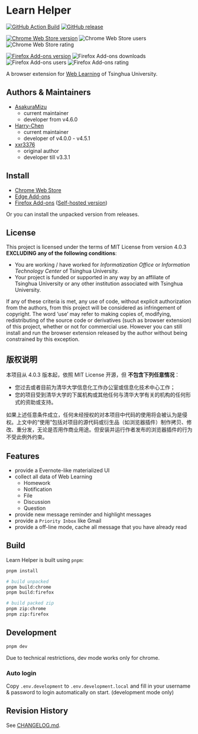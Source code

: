 # Learn Helper

[![GitHub Action Build](https://github.com/Harry-Chen/Learn-Helper/workflows/Build/badge.svg)](https://github.com/Harry-Chen/Learn-Helper/actions)
[![GitHub release](https://img.shields.io/github/v/release/Harry-Chen/Learn-Helper)](https://github.com/Harry-Chen/Learn-Helper)

[![Chrome Web Store version](https://img.shields.io/chrome-web-store/v/mdehapphdlihjjgkhmoiknmnhcjpjall)](https://chrome.google.com/webstore/detail/learn-helper/mdehapphdlihjjgkhmoiknmnhcjpjall)
![Chrome Web Store users](https://img.shields.io/chrome-web-store/users/mdehapphdlihjjgkhmoiknmnhcjpjall)
![Chrome Web Store rating](https://img.shields.io/chrome-web-store/rating/mdehapphdlihjjgkhmoiknmnhcjpjall)

[![Firefox Add-ons version](https://img.shields.io/amo/v/thu-learn-helper)](https://addons.mozilla.org/en-US/firefox/addon/thu-learn-helper)
![Firefox Add-ons downloads](https://img.shields.io/amo/dw/thu-learn-helper)
![Firefox Add-ons users](https://img.shields.io/amo/users/thu-learn-helper)
![Firefox Add-ons rating](https://img.shields.io/amo/rating/thu-learn-helper)

A browser extension for [Web Learning](https://learn.tsinghua.edu.cn) of Tsinghua University.

## Authors & Maintainers

* [AsakuraMizu](https://github.com/AsakuraMizu)
  * current maintainer
  * developer from v4.6.0
* [Harry-Chen](https://github.com/Harry-Chen)
  * current maintainer
  * developer of v4.0.0 - v4.5.1
* [xxr3376](https://github.com/xxr3376)
  * original author
  * developer till v3.3.1

## Install

- [Chrome Web Store](https://chrome.google.com/webstore/detail/learn-helper/mdehapphdlihjjgkhmoiknmnhcjpjall)
- [Edge Add-ons](https://microsoftedge.microsoft.com/addons/detail/dhddjfhadejlhiaafnbadhaeichbkgil)
- [Firefox Add-ons](https://addons.mozilla.org/en-US/firefox/addon/thu-learn-helper) ([Self-hosted version](https://harrychen.xyz/learn/))

Or you can install the unpacked version from releases.

## License

This project is licensed under the terms of MIT License from version 4.0.3 __EXCLUDING any of the following conditions__:

* You are working / have worked for *Informatization Office* or *Information Technology Center* of Tsinghua University.
* Your project is funded or supported in any way by an affiliate of Tsinghua University or any other institution associated with Tsinghua University.

If any of these criteria is met, any use of code, without explicit authorization from the authors, from this project will be considered as infringement of copyright. The word ‘use’ may refer to making copies of, modifying, redistributing of the source code or derivatives (such as browser extension) of this project, whether or not for commercial use. However you can still install and run the browser extension released by the author without being constrained by this exception.

## 版权说明

本项目从 4.0.3 版本起，依照 MIT License 开源，但 __不包含下列任意情况__：

* 您过去或者目前为清华大学信息化工作办公室或信息化技术中心工作；
* 您的项目受到清华大学的下属机构或其他任何与清华大学有关的机构的任何形式的资助或支持。

如果上述任意条件成立，任何未经授权的对本项目中代码的使用将会被认为是侵权。上文中的“使用”包括对项目的源代码或衍生品（如浏览器插件）制作拷贝、修改、重分发，无论是否用作商业用途。但安装并运行作者发布的浏览器插件的行为不受此例外约束。

## Features

* provide a Evernote-like materialized UI
* collect all data of Web Learning
  * Homework
  * Notification
  * File
  * Discussion
  * Question
* provide new message reminder and highlight messages
* provide a `Priority Inbox` like Gmail
* provide a off-line mode, cache all message that you have already read

## Build

Learn Helper is built using `pnpm`:

```bash
pnpm install

# build unpacked
pnpm build:chrome
pnpm build:firefox

# build packed zip
pnpm zip:chrome
pnpm zip:firefox
```

## Development

```bash
pnpm dev
```

Due to technical restrictions, dev mode works only for chrome.

### Auto login

Copy `.env.development` to `.env.development.local` and fill in your username & password to login automatically on start. (development mode only)

## Revision History

See [CHANGELOG.md](https://github.com/Harry-Chen/Learn-Helper/blob/master/CHANGELOG.md).
